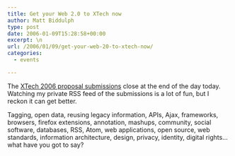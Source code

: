 ```yaml
---
title: Get your Web 2.0 to XTech now
author: Matt Biddulph
type: post
date: 2006-01-09T15:28:58+00:00
excerpt: \n
url: /2006/01/09/get-your-web-20-to-xtech-now/
categories:
  - events

---
```

The [XTech 2006 proposal submissions][1] close at the end of the day today. Watching my private RSS feed of the submissions is a lot of fun, but I reckon it can get better.

<!--more-->

  
Tagging, open data, reusing legacy information, APIs, Ajax, frameworks, browsers, firefox extensions, annotation, mashups, community, social software, databases, RSS, Atom, web applications, open source, web standards, information architecture, design, privacy, identity, digital rights&#8230; what have you got to say?

 [1]: https://www.xtech-conference.org/2006/call.asp